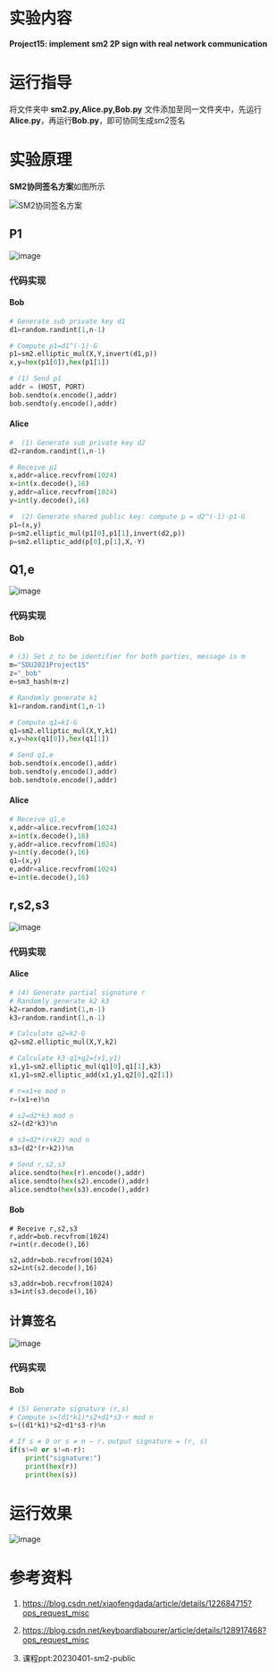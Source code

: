 # 实验内容

**Project15: implement sm2 2P sign with real network communication**

# 运行指导

将文件夹中 **sm2.py,Alice.py,Bob.py** 文件添加至同一文件夹中，先运行**Alice.py**，再运行**Bob.py**，即可协同生成sm2签名

# 实验原理

**SM2协同签名方案**如图所示

![SM2协同签名方案](https://github.com/korangar-group42num1/group/assets/129478905/4a3feb01-73b5-4667-8a5e-4e00423f4f7c)

## P1

![image](https://github.com/korangar-group42num1/group/assets/129478905/71f6a4c1-0f8d-4212-94c0-f2b3f4aead76)

### 代码实现

#### Bob

```python
# Generate sub private key d1
d1=random.randint(1,n-1)

# Compute p1=d1^(-1)·G
p1=sm2.elliptic_mul(X,Y,invert(d1,p))
x,y=hex(p1[0]),hex(p1[1])

# (1) Send p1
addr = (HOST, PORT)
bob.sendto(x.encode(),addr)
bob.sendto(y.encode(),addr)
```

#### Alice

```python
#  (1) Generate sub private key d2
d2=random.randint(1,n-1)

# Receive p1
x,addr=alice.recvfrom(1024)
x=int(x.decode(),16)
y,addr=alice.recvfrom(1024)
y=int(y.decode(),16)

#  (2) Generate shared public key: compute p = d2^(-1)·p1-G
p1=(x,y)
p=sm2.elliptic_mul(p1[0],p1[1],invert(d2,p))
p=sm2.elliptic_add(p[0],p[1],X,-Y)
```

## Q1,e

![image](https://github.com/korangar-group42num1/group/assets/129478905/967a4c1a-181b-40e2-8526-3277c968565e)

### 代码实现

#### Bob

```python
# (3) Set z to be identifier for both parties, message is m
m="SDU2021Project15"
z="_bob"
e=sm3_hash(m+z)

# Randomly generate k1
k1=random.randint(1,n-1)

# Compute q1=k1·G
q1=sm2.elliptic_mul(X,Y,k1)
x,y=hex(q1[0]),hex(q1[1])

# Send q1,e
bob.sendto(x.encode(),addr)
bob.sendto(y.encode(),addr)
bob.sendto(e.encode(),addr)
```

#### Alice

```python
# Receive q1,e
x,addr=alice.recvfrom(1024)
x=int(x.decode(),16)
y,addr=alice.recvfrom(1024)
y=int(y.decode(),16)
q1=(x,y)
e,addr=alice.recvfrom(1024)
e=int(e.decode(),16)
```

## r,s2,s3

![image](https://github.com/korangar-group42num1/group/assets/129478905/797f3f8b-0e22-4991-b71c-d6315fd707fe)

### 代码实现

#### Alice

```python
# (4) Generate partial signature r
# Randomly generate k2 k3
k2=random.randint(1,n-1)
k3=random.randint(1,n-1)

# Calculate q2=k2·G
q2=sm2.elliptic_mul(X,Y,k2)

# Calculate k3·q1+q2=(x1,y1)
x1,y1=sm2.elliptic_mul(q1[0],q1[1],k3)
x1,y1=sm2.elliptic_add(x1,y1,q2[0],q2[1])

# r=x1+e mod n
r=(x1+e)%n

# s2=d2*k3 mod n
s2=(d2*k3)%n

# s3=d2*(r+k2) mod n
s3=(d2*(r+k2))%n

# Send r,s2,s3
alice.sendto(hex(r).encode(),addr)
alice.sendto(hex(s2).encode(),addr)
alice.sendto(hex(s3).encode(),addr)

```

#### Bob

```pyhton
# Receive r,s2,s3
r,addr=bob.recvfrom(1024)
r=int(r.decode(),16)

s2,addr=bob.recvfrom(1024)
s2=int(s2.decode(),16)

s3,addr=bob.recvfrom(1024)
s3=int(s3.decode(),16)
```

## 计算签名

![image](https://github.com/korangar-group42num1/group/assets/129478905/2f786edd-ee2f-4024-a8a5-3b257ad88107)

### 代码实现

#### Bob

```python
# (5) Generate signature (r,s)
# Compute s=(d1*k1)*s2+d1*s3-r mod n
s=((d1*k1)*s2+d1*s3-r)%n

# If s ≠ 0 or s ≠ n − r，output signature = (r, s)
if(s!=0 or s!=n-r):
    print("signature:")
    print(hex(r))
    print(hex(s))
```

# 运行效果

![image](https://github.com/korangar-group42num1/group/assets/129478905/6c091e92-1202-4c4b-b216-bdd7f2a3b6c1)


# 参考资料

1. https://blog.csdn.net/xiaofengdada/article/details/122684715?ops_request_misc
   
2. https://blog.csdn.net/keyboardlabourer/article/details/128917468?ops_request_misc

3. 课程ppt:20230401-sm2-public

